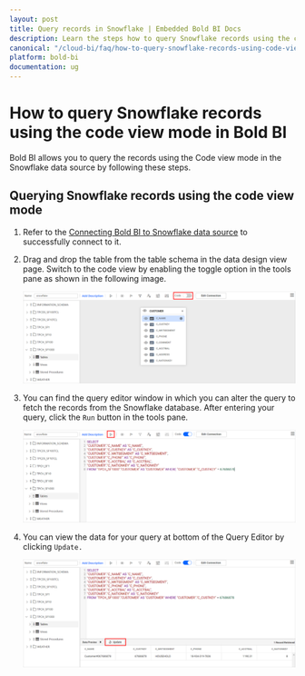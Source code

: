 ```yaml
---
layout: post
title: Query records in Snowflake | Embedded Bold BI Docs
description: Learn the steps how to query Snowflake records using the code view mode in Embedded Bold BI's Web designer.
canonical: "/cloud-bi/faq/how-to-query-snowflake-records-using-code-view-mode-in-bold-bi/"
platform: bold-bi
documentation: ug
---
```


# How to query Snowflake records using the code view mode in Bold BI

Bold BI allows you to query the records using the Code view mode in the Snowflake data source by following these steps.

## Querying Snowflake records using the code view mode

1.	Refer to the [Connecting Bold BI to Snowflake data source](https://help.boldbi.com/embedded-bi/working-with-data-source/data-connectors/snowflake/#connecting-bold-bi-to-snowflake-data-source) to successfully connect to it.

2.  Drag and drop the table from the table schema in the data design view page. Switch to the code view by enabling the toggle option in the tools pane as shown in the following image.
    
	![Code view mode](/static/assets/embedded/faq/images/code-view-snowflake.png)
	
3.	You can find the query editor window in which you can alter the query to fetch the records from the Snowflake database. After entering your query, click the `Run` button in the tools pane.
    
	![Alter query](/static/assets/embedded/faq/images/alter-snowflake-query.png)
	
4.	You can view the data for your query at bottom of the Query Editor by clicking `Update.`
    
	![Preview data](/static/assets/embedded/faq/images/preview-snowflake-table.png)
	
